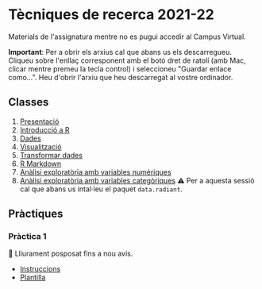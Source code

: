 # Tècniques de recerca 2021-22

Materials de l'assignatura mentre no es pugui accedir al Campus Virtual.

**Important**: Per a obrir els arxius cal que abans us els descarregueu. Cliqueu sobre l'enllaç corresponent amb el botó dret de ratolí (amb Mac, clicar mentre premeu la tecla control) i seleccioneu "Guardar enlace como...". Heu d'obrir l'arxiu que heu descarregat al vostre ordinador.


## Classes

1. [Presentació](https://github.com/gricoc/tr2122/raw/main/presentacio.html)
2. [Introducció a R](https://github.com/gricoc/tr2122/raw/main/intro-R.html)
3. [Dades](https://github.com/gricoc/tr2122/raw/main/dades.html)
4. [Visualització](https://github.com/gricoc/tr2122/raw/main/viz-intro.html)
5. [Transformar dades](https://github.com/gricoc/tr2122/raw/main/transformar.html)
6. [R Markdown](https://github.com/gricoc/tr2122/raw/main/rmarkdown.html)
7. [Anàlisi exploratòria amb variables numèriques](https://github.com/gricoc/tr2122/raw/main/viz-num.html)
8. [Anàlisi exploratòria amb variables categòriques](https://github.com/gricoc/tr2122/raw/main/viz-cat.html) ⚠️ Per a aquesta sessió cal que abans us intal·leu el paquet `data.radiant`.


## Pràctiques

### Pràctica 1

📢 Lliurament posposat fins a nou avís.

- [Instruccions](https://github.com/gricoc/tr2122/raw/main/practica1.html)
- [Plantilla](https://github.com/gricoc/tr2122/raw/main/practica1_plantilla.Rmd)

